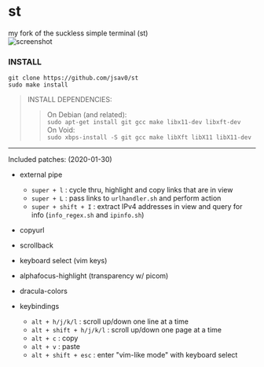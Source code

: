 # st
my fork of the suckless simple terminal (st)  
![screenshot](http://n0a110w.xyz/img/compress/iseG.png)
### INSTALL
`git clone https://github.com/jsav0/st`  
`sudo make install`
> INSTALL DEPENDENCIES:  
> > On Debian (and related):  
`sudo apt-get install git gcc make libx11-dev libxft-dev`  
> > On Void:  
`sudo xbps-install -S git gcc make libXft libX11 libX11-dev`
---
Included patches: (2020-01-30)
- external pipe
  - `super + l` : cycle thru, highlight and copy links that are in view  
  - `super + L` : pass links to `urlhandler.sh` and perform action  
  - `super + shift + I` : extract IPv4 addresses in view and query for info (`info_regex.sh` and `ipinfo.sh`)  
- copyurl
- scrollback
- keyboard select (vim keys)
- alphafocus-highlight (transparency w/ picom)
- dracula-colors

- keybindings
  - `alt + h/j/k/l` : scroll up/down one line at a time
  - `alt + shift + h/j/k/l` : scroll up/down one page at a time
  - `alt + c` : copy
  - `alt + v` : paste
  - `alt + shift + esc` : enter "vim-like mode" with keyboard select
